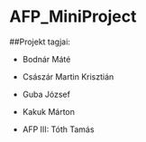 # AFP_MiniProject

##Projekt tagjai:
  * Bodnár Máté
  * Császár Martin Krisztián
  * Guba József
  * Kakuk Márton

  * AFP III: Tóth Tamás

